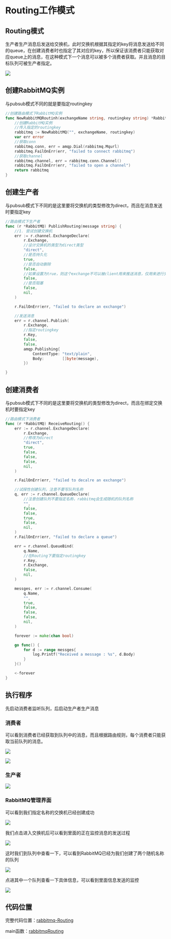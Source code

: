 # Routing工作模式

## Routing模式

生产者生产消息后发送给交换机，此时交换机根据其指定的key将消息发送给不同的queue，在创建消费者时也指定了其对应的key，所以保证该消费者只能获取对应queue上的消息，在这种模式下一个消息可以被多个消费者获取。并且消息的目标队列可被生产者指定。

![](../../../.gitbook/assets/image%20%2866%29.png)

## 创建RabbitMQ实例

与pubsub模式不同的就是要指定routingkey

```go
//创建路由模式下RabbitMQ实例
func NewRabbitMQRoutinh(exchangeName string, routingkey string) *RabbitMQ {
	//创建RabbitMQ实例
	//传入指定的routingkey
	rabbitmq := NewRabbitMQ("", exchangeName, routingkey)
	var err error
	//获取conn
	rabbitmq.conn, err = amqp.Dial(rabbitmq.Mqurl)
	rabbitmq.FailOnErr(err, "failed to connect rabbitmq")
	//获取channel
	rabbitmq.channel, err = rabbitmq.conn.Channel()
	rabbitmq.FailOnErr(err, "failed to open a channel")
	return rabbitmq
}
```

## 创建生产者

与pubsub模式下不同的是这里要将交换机的类型修改为direct，而且在消息发送时要指定key

```go
//路由模式下生产者
func (r *RabbitMQ) PublishRouting(message string) {
	//1. 尝试创建交换机
	err := r.channel.ExchangeDeclare(
		r.Exchange,
		//设计交换机的类型为direct类型
		"direct",
		//是否持久化
		true,
		//是否自动删除
		false,
		//如果设置为true，则这个exchange不可以被client用来推送消息，仅用来进行交换机之间的绑定
		false,
		//是否阻塞
		false,
		nil,
	)

	r.FailOnErr(err, "failed to declare an exchange")

	//发送消息
	err = r.channel.Publish(
		r.Exchange,
		//指定routingkey
		r.Key,
		false,
		false,
		amqp.Publishing{
			ContentType: "text/plain",
			Body:        []byte(message),
		})

}
```

## 创建消费者

与pubsub模式下不同的是这里要将交换机的类型修改为direct，而且在绑定交换机时要指定key

```go
//路由模式下消费者
func (r *RabbitMQ) ReceiveRouting() {
	err := r.channel.ExchangeDeclare(
		r.Exchange,
		//修改为direct
		"direct",
		true,
		false,
		false,
		false,
		nil,
	)

	r.FailOnErr(err, "failed to decalre an exchange")

	//试探性创建队列，注意不要写队列名称
	q, err := r.channel.QueueDeclare(
		//注意创建队列不要指定名称，rabbitmq会生成随机的队列名称
		"",
		false,
		false,
		true,
		false,
		nil,
	)
	r.FailOnErr(err, "failed to declare a queue")

	err = r.channel.QueueBind(
		q.Name,
		//在Routing下要指定routingkey
		r.Key,
		r.Exchange,
		false,
		nil,
	)

	messges, err := r.channel.Consume(
		q.Name,
		"",
		true,
		false,
		false,
		false,
		nil,
	)

	forever := make(chan bool)

	go func() {
		for d := range messges{
			log.Printf("Received a message : %s", d.Body)
		}
	}()

	<-forever
}
```

## 执行程序

先启动消费者监听队列，后启动生产者生产消息

### 消费者

可以看到消费者已经获取到队列中的消息，而且根据路由规则，每个消费者只能获取当前队列的消息。

![](../../../.gitbook/assets/image%20%2843%29.png)

![](../../../.gitbook/assets/image%20%2848%29.png)

### 生产者

![](../../../.gitbook/assets/image%20%2849%29.png)

### RabbitMQ管理界面

可以看到我们指定名称的交换机已经创建成功

![](../../../.gitbook/assets/image%20%2844%29.png)

我们点击进入交换机后可以看到里面的正在监控消息的发送过程

![](../../../.gitbook/assets/image%20%2861%29.png)

这时我们到队列中查看一下，可以看到RabbitMQ已经为我们创建了两个随机名称的队列

![](../../../.gitbook/assets/image%20%2863%29.png)

点进其中一个队列查看一下具体信息，可以看到里面信息发送的监控

![](../../../.gitbook/assets/image%20%2851%29.png)

## 代码位置

完整代码位置：[rabbitmq-Routing](https://github.com/Knowledge-Precipitation-Tribe/Distributed-and-Microservices/blob/master/rabbitmq-code/common/rabbitmq-Routing.go)

main函数：[rabbitmqRouting](https://github.com/Knowledge-Precipitation-Tribe/Distributed-and-Microservices/tree/master/rabbitmq-code/rabbitmqRouting)

